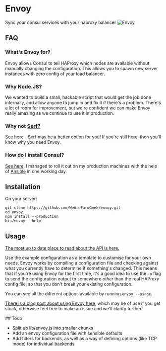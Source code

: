 # Envoy

Sync your consul services with your haproxy balancer
![Envoy](http://i.imgur.com/UHRG7Ex.jpg)

## FAQ

### What's Envoy for?

Envoy allows Consul to tell HAProxy which nodes are available without manually changing the configuration. This allows you to spawn new server instances with zero config of your load balancer.

### Why Node.JS?

We wanted to build a small, hackable script that would get the job done internally, and allow anyone to jump in and fix it if there's a problem. There's a lot of room for improvement, but we're confident we can make Envoy really amazing as we continue to use it in production.

### Why not [Serf?](http://www.serfdom.io/)

[See here](http://www.serfdom.io/intro/vs-consul.html) - Serf may be a better option for you! If you're still here, then you'll know why you need Envoy.

### How do I install Consul?

[See here](http://www.consul.io/intro/). I managed to roll it out on my production machines with the help of [Ansible](http://ansible.com) in one working day.

## Installation

On your server:

    git clone https://github.com/WeAreFarmGeek/envoy.git
    cd envoy
    npm install --production
    bin/envoy --help

## Usage

[The most up to date place to read about the API is here.](https://github.com/WeAreFarmGeek/envoy)

Use the example configuration as a template to customise for your own needs. Envoy works by compiling a configuration file and checking against what you currently have to determine if something's changed. This means that if you're using Envoy for the first time, it's a good idea to use the `-o` flag to send the configuration output to somewhere *other* than the real HAProxy config file, so that you don't break your existing configuration.

You can see all the different options available by running `envoy --usage`.

[There is a blog post about using Envoy here](http://johnhamelink.com/distributed-web-systems-with-consul-haproxy-and-envoy.html), which may be of use if you get stuck, otherwise feel free to make an issue and we'll clarify further!

## Todo

 - Split up lib/envoy.js into smaller chunks
 - Add an envoy configuration file with sensible defaults
 - Add filters for backends, as well as a way of defining options (like TCP mode) for individual backends

